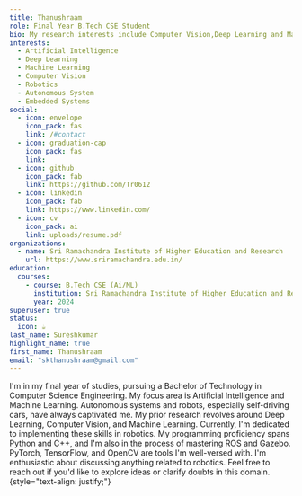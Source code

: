 ```yaml
---
title: Thanushraam
role: Final Year B.Tech CSE Student
bio: My research interests include Computer Vision,Deep Learning and Machine Learning related to Robotics and Autonomous Systems
interests:
  - Artificial Intelligence
  - Deep Learning
  - Machine Learning
  - Computer Vision
  - Robotics
  - Autonomous System
  - Embedded Systems
social:
  - icon: envelope
    icon_pack: fas
    link: /#contact
  - icon: graduation-cap
    icon_pack: fas
    link: 
  - icon: github
    icon_pack: fab
    link: https://github.com/Tr0612
  - icon: linkedin
    icon_pack: fab
    link: https://www.linkedin.com/
  - icon: cv
    icon_pack: ai
    link: uploads/resume.pdf
organizations:
  - name: Sri Ramachandra Institute of Higher Education and Research
    url: https://www.sriramachandra.edu.in/
education:
  courses:
    - course: B.Tech CSE (Ai/ML)
      institution: Sri Ramachandra Institute of Higher Education and Research
      year: 2024
superuser: true
status:
  icon: ☕️
last_name: Sureshkumar
highlight_name: true
first_name: Thanushraam
email: "skthanushraam@gmail.com"
---
```

I'm in my final year of studies, pursuing a Bachelor of Technology in Computer Science Engineering. My focus area is Artificial Intelligence and Machine Learning. Autonomous systems and robots, especially self-driving cars, have always captivated me. My prior research revolves around Deep Learning, Computer Vision, and Machine Learning. Currently, I'm dedicated to implementing these skills in robotics. My programming proficiency spans Python and C++, and I'm also in the process of mastering ROS and Gazebo. PyTorch, TensorFlow, and OpenCV are tools I'm well-versed with. I'm enthusiastic about discussing anything related to robotics. Feel free to reach out if you'd like to explore ideas or clarify doubts in this domain.
{style="text-align: justify;"}
